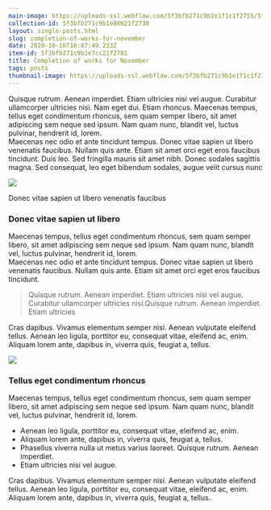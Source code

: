 ```yaml
---
main-image: https://uploads-ssl.webflow.com/5f3bfb271c9b1e1f1c1f2755/5f3bfb271c9b1e63f21f274f_news_2.jpg
collection-id: 5f3bfb271c9b1e88621f2738
layout: single-posts.html
slug: completion-of-works-for-november
date: 2020-10-16T16:07:49.233Z
item-id: 5f3bfb271c9b1e7cc21f2781
title: Completion of works for November
tags: posts
thumbnail-image: https://uploads-ssl.webflow.com/5f3bfb271c9b1e1f1c1f2755/5f3bfb271c9b1ee1181f2750_news_2_preview.jpg
---
```


Quisque rutrum. Aenean imperdiet. Etiam ultricies nisi vel augue. Curabitur ullamcorper ultricies nisi. Nam eget dui. Etiam rhoncus. Maecenas tempus, tellus eget condimentum rhoncus, sem quam semper libero, sit amet adipiscing sem neque sed ipsum. Nam quam nunc, blandit vel, luctus pulvinar, hendrerit id, lorem.  
Maecenas nec odio et ante tincidunt tempus. Donec vitae sapien ut libero venenatis faucibus. Nullam quis ante. Etiam sit amet orci eget eros faucibus tincidunt. Duis leo. Sed fringilla mauris sit amet nibh. Donec sodales sagittis magna. Sed consequat, leo eget bibendum sodales, augue velit cursus nunc

![](https://uploads-ssl.webflow.com/5e26d523496ea0e352177663/5e29bb0b9f25ef7c1454f1d2_post1.jpg)

Donec vitae sapien ut libero venenatis faucibus

### Donec vitae sapien ut libero

Maecenas tempus, tellus eget condimentum rhoncus, sem quam semper libero, sit amet adipiscing sem neque sed ipsum. Nam quam nunc, blandit vel, luctus pulvinar, hendrerit id, lorem.  
Maecenas nec odio et ante tincidunt tempus. Donec vitae sapien ut libero venenatis faucibus. Nullam quis ante. Etiam sit amet orci eget eros faucibus tincidunt.

> Quisque rutrum. Aenean imperdiet. Etiam ultricies nisi vel augue. Curabitur ullamcorper ultricies nisi.Quisque rutrum. Aenean imperdiet. Etiam ultricies

Cras dapibus. Vivamus elementum semper nisi. Aenean vulputate eleifend tellus. Aenean leo ligula, porttitor eu, consequat vitae, eleifend ac, enim. Aliquam lorem ante, dapibus in, viverra quis, feugiat a, tellus.

![](https://uploads-ssl.webflow.com/5e26d523496ea0e352177663/5e29bb5a9111068a520495d7_post2.jpg)

### Tellus eget condimentum rhoncus

Maecenas tempus, tellus eget condimentum rhoncus, sem quam semper libero, sit amet adipiscing sem neque sed ipsum. Nam quam nunc, blandit vel, luctus pulvinar, hendrerit id, lorem.

*   Aenean leo ligula, porttitor eu, consequat vitae, eleifend ac, enim.
*   Aliquam lorem ante, dapibus in, viverra quis, feugiat a, tellus.
*   Phasellus viverra nulla ut metus varius laoreet. Quisque rutrum. Aenean imperdiet.
*   Etiam ultricies nisi vel augue.

Cras dapibus. Vivamus elementum semper nisi. Aenean vulputate eleifend tellus. Aenean leo ligula, porttitor eu, consequat vitae, eleifend ac, enim. Aliquam lorem ante, dapibus in, viverra quis, feugiat a, tellus.
